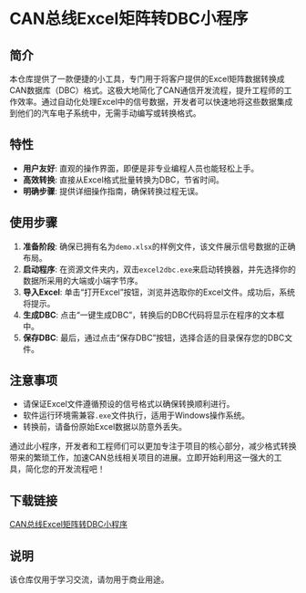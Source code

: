 # CAN总线Excel矩阵转DBC小程序

## 简介
本仓库提供了一款便捷的小工具，专门用于将客户提供的Excel矩阵数据转换成CAN数据库（DBC）格式。这极大地简化了CAN通信开发流程，提升工程师的工作效率。通过自动化处理Excel中的信号数据，开发者可以快速地将这些数据集成到他们的汽车电子系统中，无需手动编写或转换格式。

## 特性
- **用户友好**: 直观的操作界面，即便是非专业编程人员也能轻松上手。
- **高效转换**: 直接从Excel格式批量转换为DBC，节省时间。
- **明确步骤**: 提供详细操作指南，确保转换过程无误。

## 使用步骤
1. **准备阶段**: 确保已拥有名为`demo.xlsx`的样例文件，该文件展示信号数据的正确布局。
2. **启动程序**: 在资源文件夹内，双击`excel2dbc.exe`来启动转换器，并先选择你的数据所采用的大端或小端字节序。
3. **导入Excel**: 单击“打开Excel”按钮，浏览并选取你的Excel文件。成功后，系统将提示。
4. **生成DBC**: 点击“一键生成DBC”，转换后的DBC代码将显示在程序的文本框中。
5. **保存DBC**: 最后，通过点击“保存DBC”按钮，选择合适的目录保存您的DBC文件。

## 注意事项
- 请保证Excel文件遵循预设的信号格式以确保转换顺利进行。
- 软件运行环境需兼容`.exe`文件执行，适用于Windows操作系统。
- 转换前，请备份原始Excel数据以防意外丢失。

通过此小程序，开发者和工程师们可以更加专注于项目的核心部分，减少格式转换带来的繁琐工作，加速CAN总线相关项目的进展。立即开始利用这一强大的工具，简化您的开发流程吧！

## 下载链接
[CAN总线Excel矩阵转DBC小程序](https://pan.quark.cn/s/993da827c015)

## 说明

该仓库仅用于学习交流，请勿用于商业用途。
